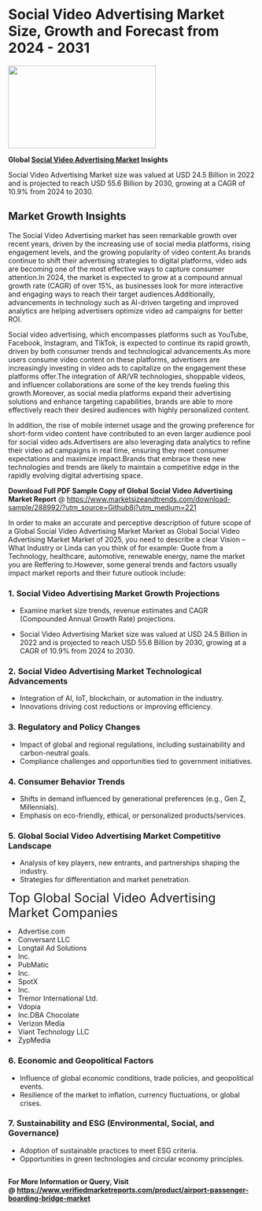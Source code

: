 <H1>Social Video Advertising Market Size, Growth and Forecast from 2024 - 2031</H1><img class="aligncenter size-medium wp-image-584254" src="https://thirdeyenews.in/wp-content/uploads/2024/09/Global-Market-Research-300x168.jpeg" alt="" width="300" height="168" /><p><strong>Global&nbsp;<a href="https://www.marketsizeandtrends.com/download-sample/288992/?utm_source=Github8j?utm_medium=221">Social Video Advertising Market</a> Insights</strong></p><p>Social Video Advertising Market size was valued at USD 24.5 Billion in 2022 and is projected to reach USD 55.6 Billion by 2030, growing at a CAGR of 10.9% from 2024 to 2030.</p><p><h2>Market Growth Insights</h2> <p>The Social Video Advertising market has seen remarkable growth over recent years, driven by the increasing use of social media platforms, rising engagement levels, and the growing popularity of video content.As brands continue to shift their advertising strategies to digital platforms, video ads are becoming one of the most effective ways to capture consumer attention.In 2024, the market is expected to grow at a compound annual growth rate (CAGR) of over 15%, as businesses look for more interactive and engaging ways to reach their target audiences.Additionally, advancements in technology such as AI-driven targeting and improved analytics are helping advertisers optimize video ad campaigns for better ROI.</p> <p>Social video advertising, which encompasses platforms such as YouTube, Facebook, Instagram, and TikTok, is expected to continue its rapid growth, driven by both consumer trends and technological advancements.As more users consume video content on these platforms, advertisers are increasingly investing in video ads to capitalize on the engagement these platforms offer.The integration of AR/VR technologies, shoppable videos, and influencer collaborations are some of the key trends fueling this growth.Moreover, as social media platforms expand their advertising solutions and enhance targeting capabilities, brands are able to more effectively reach their desired audiences with highly personalized content.</p> <p>In addition, the rise of mobile internet usage and the growing preference for short-form video content have contributed to an even larger audience pool for social video ads.Advertisers are also leveraging data analytics to refine their video ad campaigns in real time, ensuring they meet consumer expectations and maximize impact.Brands that embrace these new technologies and trends are likely to maintain a competitive edge in the rapidly evolving digital advertising space.</p> <p><span class=""><strong>Download Full PDF Sample Copy of Global Social Video Advertising Market Report</strong> @ <a href="https://www.marketsizeandtrends.com/download-sample/288992/?utm_source=Github8j?utm_medium=221" target="_blank">https://www.marketsizeandtrends.com/download-sample/288992/?utm_source=Github8j?utm_medium=221</a></span></p><p>In order to make an accurate and perceptive description of future scope of a Global&nbsp;Social Video Advertising Market Market as Global&nbsp;Social Video Advertising Market Market of 2025, you need to describe a clear Vision &ndash; What Industry or Linda can you think of for example: Quote from a Technology, healthcare, automotive, renewable energy, name the market you are Reffering to.However, some general trends and factors usually impact market reports and their future outlook include:</p><h3>1.&nbsp;<strong>Social Video Advertising Market Growth Projections</strong></h3><ul><li>Examine market size trends, revenue estimates and CAGR (Compounded Annual Growth Rate) projections.</li><li><p>Social Video Advertising Market size was valued at USD 24.5 Billion in 2022 and is projected to reach USD 55.6 Billion by 2030, growing at a CAGR of 10.9% from 2024 to 2030.</p></li></ul><h3>2.&nbsp;<strong>Social Video Advertising Market Technological Advancements</strong></h3><ul><li>Integration of AI, IoT, blockchain, or automation in the industry.</li><li>Innovations driving cost reductions or improving efficiency.</li></ul><h3>3.&nbsp;<strong>Regulatory and Policy Changes</strong></h3><ul><li>Impact of global and regional regulations, including sustainability and carbon-neutral goals.</li><li>Compliance challenges and opportunities tied to government initiatives.</li></ul><h3>4.&nbsp;<strong>Consumer Behavior Trends</strong></h3><ul><li>Shifts in demand influenced by generational preferences (e.g., Gen Z, Millennials).</li><li>Emphasis on eco-friendly, ethical, or personalized products/services.</li></ul><h3>5.&nbsp;<strong>Global Social Video Advertising Market Competitive Landscape</strong></h3><ul><li>Analysis of key players, new entrants, and partnerships shaping the industry.</li><li>Strategies for differentiation and market penetration.</li></ul><p data-pm-slice="1 1 []"><span style="color: inherit; font-family: inherit; font-size: 25px;">Top Global Social Video Advertising Market Companies</span></p><div class="" data-test-id=""><p><li>Advertise.com</li><li> Conversant LLC</li><li> Longtail Ad Solutions</li><li> Inc.</li><li> PubMatic</li><li> Inc.</li><li> SpotX</li><li> Inc.</li><li> Tremor International Ltd.</li><li> Vdopia</li><li> Inc.DBA Chocolate</li><li> Verizon Media</li><li> Viant Technology LLC</li><li> ZypMedia</li></p></div><h3>6.&nbsp;<strong>Economic and Geopolitical Factors</strong></h3><ul><li>Influence of global economic conditions, trade policies, and geopolitical events.</li><li>Resilience of the market to inflation, currency fluctuations, or global crises.</li></ul><h3>7.&nbsp;<strong>Sustainability and ESG (Environmental, Social, and Governance)</strong></h3><ul><li>Adoption of sustainable practices to meet ESG criteria.</li><li>Opportunities in green technologies and circular economy principles.</li></ul><h2><strong style="font-size: 14px;">For More Information or Query, Visit @&nbsp;</strong><a style="background-color: #ffffff; font-size: 14px;" href="https://www.marketsizeandtrends.com/report/social-video-advertising-market/" target="_blank">https://www.verifiedmarketreports.com/product/airport-passenger-boarding-bridge-market</a></h2>